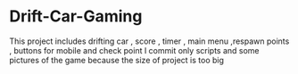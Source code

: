 # Drift-Car-Gaming
This project includes drifting car , score , timer , main menu ,respawn points , buttons for mobile and check point
I commit only scripts and some pictures of the game because the size of project is too big 
